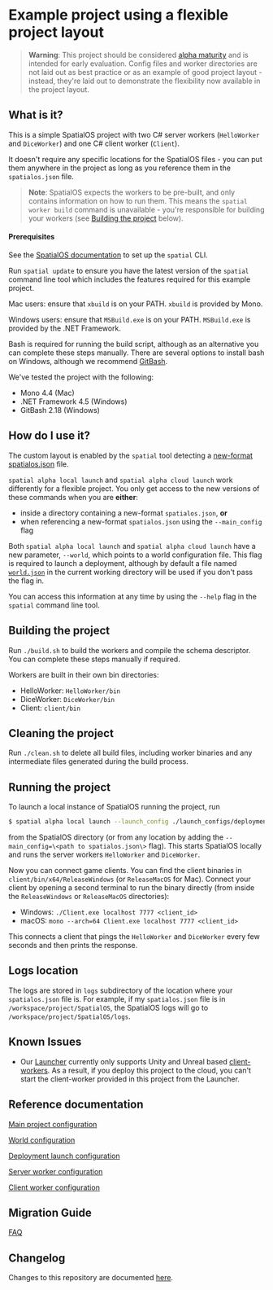 
# Example project using a flexible project layout

> **Warning**: This project should be considered [alpha maturity](https://docs.improbable.io/reference/latest/shared/release-policy#maturity-stages) and is intended for early evaluation. Config files and worker directories are not laid out as best practice or as an example of good project layout - instead, they're laid out to demonstrate the flexibility now available in the project layout.

## What is it?
This is a simple SpatialOS project with two C# server workers (`HelloWorker` and `DiceWorker`) and one C# client worker (`Client`).

It doesn't require any specific locations for the SpatialOS files - you can put them anywhere in the project as long as you reference them in the `spatialos.json` file.

> **Note**: SpatialOS expects the workers to be pre-built, and only contains information on how to run them. This means the `spatial worker build` command is unavailable - you're responsible for building your workers (see [Building the project](#building-the-project) below).

#### Prerequisites

See the [SpatialOS documentation](https://docs.improbable.io/reference/latest) to set up the `spatial` CLI.

Run `spatial update` to ensure you have the latest version of the `spatial` command line tool which includes the features required for this example project.

Mac users: ensure that `xbuild` is on your PATH. `xbuild` is provided by Mono.

Windows users: ensure that `MSBuild.exe` is on your PATH. `MSBuild.exe` is provided by the .NET Framework.

Bash is required for running the build script, although as an alternative you can complete these steps manually. There are several options to install bash on Windows, although we recommend [GitBash](https://gitforwindows.org/).

We've tested the project with the following:
* Mono 4.4 (Mac)
* .NET Framework 4.5 (Windows)
* GitBash 2.18 (Windows)

## How do I use it?
The custom layout is enabled by the `spatial` tool detecting a [new-format spatialos.json](docs/reference/project-configuration.md) file. 

`spatial alpha local launch` and `spatial alpha cloud launch` work differently for a flexible project. You only get access to the new versions of these commands when you are **either**:
* inside a directory containing a new-format `spatialos.json`, **or** 
* when referencing a new-format `spatialos.json` using the `--main_config` flag

Both `spatial alpha local launch` and `spatial alpha cloud launch` have a new parameter, `--world`, which points to a world configuration file. This flag is required to launch a deployment, although by default a file named [`world.json`](docs/reference/world-configuration.md) in the current working directory will be used if you don't pass the flag in.

You can access this information at any time by using the `--help` flag in the `spatial` command line tool.

## Building the project
Run `./build.sh` to build the workers and compile the schema descriptor. You can complete these steps manually if required.

Workers are built in their own bin directories:
* HelloWorker: `HelloWorker/bin`
* DiceWorker: `DiceWorker/bin`
* Client: `client/bin`

## Cleaning the project
Run `./clean.sh` to delete all build files, including worker binaries and any intermediate files generated during the build process.

## Running the project

To launch a local instance of SpatialOS running the project,  run 
```bash
$ spatial alpha local launch --launch_config ./launch_configs/deployment.json
``` 
from the SpatialOS directory (or from any location by adding the `--main_config=\<path to spatialos.json\>` flag). This starts SpatialOS locally and runs the server workers `HelloWorker` and `DiceWorker`.

Now you can connect game clients. You can find the client binaries in `client/bin/x64/ReleaseWindows` (or `ReleaseMacOS` for Mac).
Connect your client by opening a second terminal to run the binary directly (from inside the `ReleaseWindows` or `ReleaseMacOS` directories):
* Windows: `./Client.exe localhost 7777 <client_id>`
* macOS: `mono --arch=64 Client.exe localhost 7777 <client_id>`

This connects a client that pings the `HelloWorker` and `DiceWorker` every few seconds and then prints the response.

## Logs location
The logs are stored in `logs` subdirectory of the location where your `spatialos.json` file is. For example, if my `spatialos.json` file is in `/workspace/project/SpatialOS`, the SpatialOS logs will go to `/workspace/project/SpatialOS/logs`.

## Known Issues
* Our [Launcher](https://docs.improbable.io/reference/latest/shared/operate/launcher#the-launcher) currently only supports Unity and Unreal based [client-workers](docs/reference/client-worker-configuration.md). As a result, if you deploy this project to the cloud, you can't start the client-worker provided in this project from the Launcher.

## Reference documentation
[Main project configuration](docs/reference/project-configuration.md)

[World configuration](docs/reference/world-configuration.md)

[Deployment launch configuration](docs/reference/deployment-launch-configuration.md)

[Server worker configuration](docs/reference/server-worker-configuration.md)

[Client worker configuration](docs/reference/client-worker-configuration.md)

## Migration Guide
[FAQ](docs/migration-guide/faq.md)

## Changelog
Changes to this repository are documented [here](docs/changelog.md).